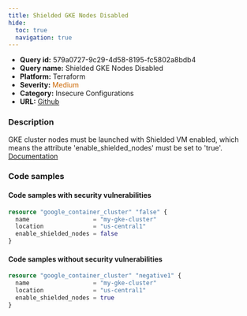 ```yaml
---
title: Shielded GKE Nodes Disabled
hide:
  toc: true
  navigation: true
---
```


<style>
  .highlight .hll {
    background-color: #ff171742;
  }
  .md-content {
    max-width: 1100px;
    margin: 0 auto;
  }
</style>

-   **Query id:** 579a0727-9c29-4d58-8195-fc5802a8bdb4
-   **Query name:** Shielded GKE Nodes Disabled
-   **Platform:** Terraform
-   **Severity:** <span style="color:#C60">Medium</span>
-   **Category:** Insecure Configurations
-   **URL:** [Github](https://github.com/Checkmarx/kics/tree/master/assets/queries/terraform/gcp/shielded_gke_nodes_disabled)

### Description
GKE cluster nodes must be launched with Shielded VM enabled, which means the attribute 'enable_shielded_nodes' must be set to 'true'.<br>
[Documentation](https://registry.terraform.io/providers/hashicorp/google/latest/docs/resources/container_cluster#enable_shielded_nodes)

### Code samples
#### Code samples with security vulnerabilities
```tf title="Postitive test num. 1 - tf file" hl_lines="4"
resource "google_container_cluster" "false" {
  name                  = "my-gke-cluster"
  location              = "us-central1"
  enable_shielded_nodes = false
}
```


#### Code samples without security vulnerabilities
```tf title="Negative test num. 1 - tf file"
resource "google_container_cluster" "negative1" {
  name                  = "my-gke-cluster"
  location              = "us-central1"
  enable_shielded_nodes = true
}
```
